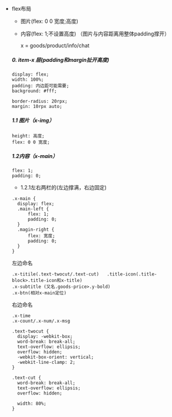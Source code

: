 ﻿- flex布局

  - 图片(flex: 0 0 宽度;高度)

  - 内容(flex: 1;不设置高度)  （图片与内容距离用整体padding撑开）

    x = goods/product/info/chat

  ##### 0. item-x 层(padding和margin扯开高度)

  ```
  display: flex;
  width: 100%;
  padding: 内边距可能需要;
  background: #fff;
  
  border-radius: 20rpx;
  margin: 10rpx auto;
  ```

  ##### 1.1 图片（x-img）

  ```
  height: 高度;
  flex: 0 0 宽度;
  ```

  ##### 1.2内容（x-main）

  ```
  flex: 1;
  padding: 0;
  ```

  - 1.2.1左右两栏的(左边撑满，右边固定)

  ````
  .x-main {
  	display: flex;
  	.main-left {
  		flex: 1;
  		padding: 0;
  	}
  	.magin-right {
  		flex: 宽度;
  		padding: 0;
  	}
  }
  ````

  左边命名

  ```
  .x-titile(.text-twocut/.text-cut)   .title-icon(.title-block>.title-icon和x-title)
  .x-subtitle (又名.goods-price>.y-bold)
  .x-btn(相对x-main定位)
  ```

  右边命名

  ```
  .x-time
  .x-count/.x-num/.x-msg
  ```

  

  

  

  

  ```
  .text-twocut {
    display: -webkit-box;
    word-break: break-all;
    text-overflow: ellipsis;
    overflow: hidden;
    -webkit-box-orient: vertical;
    -webkit-line-clamp: 2;
  }
  ```

  ```
  .text-cut {
    word-break: break-all;
    text-overflow: ellipsis;
    overflow: hidden;
    
    width: 80%;
  }
  ```
